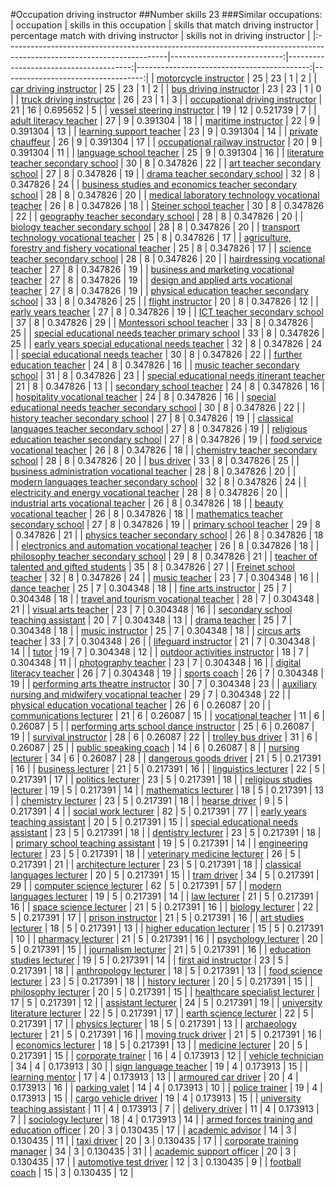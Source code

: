 #Occupation driving instructor
##Number skills 23
###Similar occupations:
| occupation                                                                                                            |   skills in this occupation |   skills that match driving instructor |   percentage match with driving instructor |   skills not in driving instructor |
|:----------------------------------------------------------------------------------------------------------------------|----------------------------:|---------------------------------------:|-------------------------------------------:|-----------------------------------:|
| [motorcycle instructor](motorcycle_instructor.md)                                                                     |                          25 |                                     23 |                                   1        |                                  2 |
| [car driving instructor](car_driving_instructor.md)                                                                   |                          25 |                                     23 |                                   1        |                                  2 |
| [bus driving instructor](bus_driving_instructor.md)                                                                   |                          23 |                                     23 |                                   1        |                                  0 |
| [truck driving instructor](truck_driving_instructor.md)                                                               |                          26 |                                     23 |                                   1        |                                  3 |
| [occupational driving instructor](occupational_driving_instructor.md)                                                 |                          21 |                                     16 |                                   0.695652 |                                  5 |
| [vessel steering instructor](vessel_steering_instructor.md)                                                           |                          19 |                                     12 |                                   0.521739 |                                  7 |
| [adult literacy teacher](adult_literacy_teacher.md)                                                                   |                          27 |                                      9 |                                   0.391304 |                                 18 |
| [maritime instructor](maritime_instructor.md)                                                                         |                          22 |                                      9 |                                   0.391304 |                                 13 |
| [learning support teacher](learning_support_teacher.md)                                                               |                          23 |                                      9 |                                   0.391304 |                                 14 |
| [private chauffeur](private_chauffeur.md)                                                                             |                          26 |                                      9 |                                   0.391304 |                                 17 |
| [occupational railway instructor](occupational_railway_instructor.md)                                                 |                          20 |                                      9 |                                   0.391304 |                                 11 |
| [language school teacher](language_school_teacher.md)                                                                 |                          25 |                                      9 |                                   0.391304 |                                 16 |
| [literature teacher secondary school](literature_teacher_secondary_school.md)                                         |                          30 |                                      8 |                                   0.347826 |                                 22 |
| [art teacher secondary school](art_teacher_secondary_school.md)                                                       |                          27 |                                      8 |                                   0.347826 |                                 19 |
| [drama teacher secondary school](drama_teacher_secondary_school.md)                                                   |                          32 |                                      8 |                                   0.347826 |                                 24 |
| [business studies and economics teacher secondary school](business_studies_and_economics_teacher_secondary_school.md) |                          28 |                                      8 |                                   0.347826 |                                 20 |
| [medical laboratory technology vocational teacher](medical_laboratory_technology_vocational_teacher.md)               |                          26 |                                      8 |                                   0.347826 |                                 18 |
| [Steiner school teacher](Steiner_school_teacher.md)                                                                   |                          30 |                                      8 |                                   0.347826 |                                 22 |
| [geography teacher secondary school](geography_teacher_secondary_school.md)                                           |                          28 |                                      8 |                                   0.347826 |                                 20 |
| [biology teacher secondary school](biology_teacher_secondary_school.md)                                               |                          28 |                                      8 |                                   0.347826 |                                 20 |
| [transport technology vocational teacher](transport_technology_vocational_teacher.md)                                 |                          25 |                                      8 |                                   0.347826 |                                 17 |
| [agriculture, forestry and fishery vocational teacher](agriculture,_forestry_and_fishery_vocational_teacher.md)       |                          25 |                                      8 |                                   0.347826 |                                 17 |
| [science teacher secondary school](science_teacher_secondary_school.md)                                               |                          28 |                                      8 |                                   0.347826 |                                 20 |
| [hairdressing vocational teacher](hairdressing_vocational_teacher.md)                                                 |                          27 |                                      8 |                                   0.347826 |                                 19 |
| [business and marketing vocational teacher](business_and_marketing_vocational_teacher.md)                             |                          27 |                                      8 |                                   0.347826 |                                 19 |
| [design and applied arts vocational teacher](design_and_applied_arts_vocational_teacher.md)                           |                          27 |                                      8 |                                   0.347826 |                                 19 |
| [physical education teacher secondary school](physical_education_teacher_secondary_school.md)                         |                          33 |                                      8 |                                   0.347826 |                                 25 |
| [flight instructor](flight_instructor.md)                                                                             |                          20 |                                      8 |                                   0.347826 |                                 12 |
| [early years teacher](early_years_teacher.md)                                                                         |                          27 |                                      8 |                                   0.347826 |                                 19 |
| [ICT teacher secondary school](ICT_teacher_secondary_school.md)                                                       |                          37 |                                      8 |                                   0.347826 |                                 29 |
| [Montessori school teacher](Montessori_school_teacher.md)                                                             |                          33 |                                      8 |                                   0.347826 |                                 25 |
| [special educational needs teacher primary school](special_educational_needs_teacher_primary_school.md)               |                          33 |                                      8 |                                   0.347826 |                                 25 |
| [early years special educational needs teacher](early_years_special_educational_needs_teacher.md)                     |                          32 |                                      8 |                                   0.347826 |                                 24 |
| [special educational needs teacher](special_educational_needs_teacher.md)                                             |                          30 |                                      8 |                                   0.347826 |                                 22 |
| [further education teacher](further_education_teacher.md)                                                             |                          24 |                                      8 |                                   0.347826 |                                 16 |
| [music teacher secondary school](music_teacher_secondary_school.md)                                                   |                          31 |                                      8 |                                   0.347826 |                                 23 |
| [special educational needs itinerant teacher](special_educational_needs_itinerant_teacher.md)                         |                          21 |                                      8 |                                   0.347826 |                                 13 |
| [secondary school teacher](secondary_school_teacher.md)                                                               |                          24 |                                      8 |                                   0.347826 |                                 16 |
| [hospitality vocational teacher](hospitality_vocational_teacher.md)                                                   |                          24 |                                      8 |                                   0.347826 |                                 16 |
| [special educational needs teacher secondary school](special_educational_needs_teacher_secondary_school.md)           |                          30 |                                      8 |                                   0.347826 |                                 22 |
| [history teacher secondary school](history_teacher_secondary_school.md)                                               |                          27 |                                      8 |                                   0.347826 |                                 19 |
| [classical languages teacher secondary school](classical_languages_teacher_secondary_school.md)                       |                          27 |                                      8 |                                   0.347826 |                                 19 |
| [religious education teacher secondary school](religious_education_teacher_secondary_school.md)                       |                          27 |                                      8 |                                   0.347826 |                                 19 |
| [food service vocational teacher](food_service_vocational_teacher.md)                                                 |                          26 |                                      8 |                                   0.347826 |                                 18 |
| [chemistry teacher secondary school](chemistry_teacher_secondary_school.md)                                           |                          28 |                                      8 |                                   0.347826 |                                 20 |
| [bus driver](bus_driver.md)                                                                                           |                          33 |                                      8 |                                   0.347826 |                                 25 |
| [business administration vocational teacher](business_administration_vocational_teacher.md)                           |                          28 |                                      8 |                                   0.347826 |                                 20 |
| [modern languages teacher secondary school](modern_languages_teacher_secondary_school.md)                             |                          32 |                                      8 |                                   0.347826 |                                 24 |
| [electricity and energy vocational teacher](electricity_and_energy_vocational_teacher.md)                             |                          28 |                                      8 |                                   0.347826 |                                 20 |
| [industrial arts vocational teacher](industrial_arts_vocational_teacher.md)                                           |                          26 |                                      8 |                                   0.347826 |                                 18 |
| [beauty vocational teacher](beauty_vocational_teacher.md)                                                             |                          26 |                                      8 |                                   0.347826 |                                 18 |
| [mathematics teacher secondary school](mathematics_teacher_secondary_school.md)                                       |                          27 |                                      8 |                                   0.347826 |                                 19 |
| [primary school teacher](primary_school_teacher.md)                                                                   |                          29 |                                      8 |                                   0.347826 |                                 21 |
| [physics teacher secondary school](physics_teacher_secondary_school.md)                                               |                          26 |                                      8 |                                   0.347826 |                                 18 |
| [electronics and automation vocational teacher](electronics_and_automation_vocational_teacher.md)                     |                          26 |                                      8 |                                   0.347826 |                                 18 |
| [philosophy teacher secondary school](philosophy_teacher_secondary_school.md)                                         |                          29 |                                      8 |                                   0.347826 |                                 21 |
| [teacher of talented and gifted students](teacher_of_talented_and_gifted_students.md)                                 |                          35 |                                      8 |                                   0.347826 |                                 27 |
| [Freinet school teacher](Freinet_school_teacher.md)                                                                   |                          32 |                                      8 |                                   0.347826 |                                 24 |
| [music teacher](music_teacher.md)                                                                                     |                          23 |                                      7 |                                   0.304348 |                                 16 |
| [dance teacher](dance_teacher.md)                                                                                     |                          25 |                                      7 |                                   0.304348 |                                 18 |
| [fine arts instructor](fine_arts_instructor.md)                                                                       |                          25 |                                      7 |                                   0.304348 |                                 18 |
| [travel and tourism vocational teacher](travel_and_tourism_vocational_teacher.md)                                     |                          28 |                                      7 |                                   0.304348 |                                 21 |
| [visual arts teacher](visual_arts_teacher.md)                                                                         |                          23 |                                      7 |                                   0.304348 |                                 16 |
| [secondary school teaching assistant](secondary_school_teaching_assistant.md)                                         |                          20 |                                      7 |                                   0.304348 |                                 13 |
| [drama teacher](drama_teacher.md)                                                                                     |                          25 |                                      7 |                                   0.304348 |                                 18 |
| [music instructor](music_instructor.md)                                                                               |                          25 |                                      7 |                                   0.304348 |                                 18 |
| [circus arts teacher](circus_arts_teacher.md)                                                                         |                          33 |                                      7 |                                   0.304348 |                                 26 |
| [lifeguard instructor](lifeguard_instructor.md)                                                                       |                          21 |                                      7 |                                   0.304348 |                                 14 |
| [tutor](tutor.md)                                                                                                     |                          19 |                                      7 |                                   0.304348 |                                 12 |
| [outdoor activities instructor](outdoor_activities_instructor.md)                                                     |                          18 |                                      7 |                                   0.304348 |                                 11 |
| [photography teacher](photography_teacher.md)                                                                         |                          23 |                                      7 |                                   0.304348 |                                 16 |
| [digital literacy teacher](digital_literacy_teacher.md)                                                               |                          26 |                                      7 |                                   0.304348 |                                 19 |
| [sports coach](sports_coach.md)                                                                                       |                          26 |                                      7 |                                   0.304348 |                                 19 |
| [performing arts theatre instructor](performing_arts_theatre_instructor.md)                                           |                          30 |                                      7 |                                   0.304348 |                                 23 |
| [auxiliary nursing and midwifery vocational teacher](auxiliary_nursing_and_midwifery_vocational_teacher.md)           |                          29 |                                      7 |                                   0.304348 |                                 22 |
| [physical education vocational teacher](physical_education_vocational_teacher.md)                                     |                          26 |                                      6 |                                   0.26087  |                                 20 |
| [communications lecturer](communications_lecturer.md)                                                                 |                          21 |                                      6 |                                   0.26087  |                                 15 |
| [vocational teacher](vocational_teacher.md)                                                                           |                          11 |                                      6 |                                   0.26087  |                                  5 |
| [performing arts school dance instructor](performing_arts_school_dance_instructor.md)                                 |                          25 |                                      6 |                                   0.26087  |                                 19 |
| [survival instructor](survival_instructor.md)                                                                         |                          28 |                                      6 |                                   0.26087  |                                 22 |
| [trolley bus driver](trolley_bus_driver.md)                                                                           |                          31 |                                      6 |                                   0.26087  |                                 25 |
| [public speaking coach](public_speaking_coach.md)                                                                     |                          14 |                                      6 |                                   0.26087  |                                  8 |
| [nursing lecturer](nursing_lecturer.md)                                                                               |                          34 |                                      6 |                                   0.26087  |                                 28 |
| [dangerous goods driver](dangerous_goods_driver.md)                                                                   |                          21 |                                      5 |                                   0.217391 |                                 16 |
| [business lecturer](business_lecturer.md)                                                                             |                          21 |                                      5 |                                   0.217391 |                                 16 |
| [linguistics lecturer](linguistics_lecturer.md)                                                                       |                          22 |                                      5 |                                   0.217391 |                                 17 |
| [politics lecturer](politics_lecturer.md)                                                                             |                          23 |                                      5 |                                   0.217391 |                                 18 |
| [religious studies lecturer](religious_studies_lecturer.md)                                                           |                          19 |                                      5 |                                   0.217391 |                                 14 |
| [mathematics lecturer](mathematics_lecturer.md)                                                                       |                          18 |                                      5 |                                   0.217391 |                                 13 |
| [chemistry lecturer](chemistry_lecturer.md)                                                                           |                          23 |                                      5 |                                   0.217391 |                                 18 |
| [hearse driver](hearse_driver.md)                                                                                     |                           9 |                                      5 |                                   0.217391 |                                  4 |
| [social work lecturer](social_work_lecturer.md)                                                                       |                          82 |                                      5 |                                   0.217391 |                                 77 |
| [early years teaching assistant](early_years_teaching_assistant.md)                                                   |                          20 |                                      5 |                                   0.217391 |                                 15 |
| [special educational needs assistant](special_educational_needs_assistant.md)                                         |                          23 |                                      5 |                                   0.217391 |                                 18 |
| [dentistry lecturer](dentistry_lecturer.md)                                                                           |                          23 |                                      5 |                                   0.217391 |                                 18 |
| [primary school teaching assistant](primary_school_teaching_assistant.md)                                             |                          19 |                                      5 |                                   0.217391 |                                 14 |
| [engineering lecturer](engineering_lecturer.md)                                                                       |                          23 |                                      5 |                                   0.217391 |                                 18 |
| [veterinary medicine lecturer](veterinary_medicine_lecturer.md)                                                       |                          26 |                                      5 |                                   0.217391 |                                 21 |
| [architecture lecturer](architecture_lecturer.md)                                                                     |                          23 |                                      5 |                                   0.217391 |                                 18 |
| [classical languages lecturer](classical_languages_lecturer.md)                                                       |                          20 |                                      5 |                                   0.217391 |                                 15 |
| [tram driver](tram_driver.md)                                                                                         |                          34 |                                      5 |                                   0.217391 |                                 29 |
| [computer science lecturer](computer_science_lecturer.md)                                                             |                          62 |                                      5 |                                   0.217391 |                                 57 |
| [modern languages lecturer](modern_languages_lecturer.md)                                                             |                          19 |                                      5 |                                   0.217391 |                                 14 |
| [law lecturer](law_lecturer.md)                                                                                       |                          21 |                                      5 |                                   0.217391 |                                 16 |
| [space science lecturer](space_science_lecturer.md)                                                                   |                          21 |                                      5 |                                   0.217391 |                                 16 |
| [biology lecturer](biology_lecturer.md)                                                                               |                          22 |                                      5 |                                   0.217391 |                                 17 |
| [prison instructor](prison_instructor.md)                                                                             |                          21 |                                      5 |                                   0.217391 |                                 16 |
| [art studies lecturer](art_studies_lecturer.md)                                                                       |                          18 |                                      5 |                                   0.217391 |                                 13 |
| [higher education lecturer](higher_education_lecturer.md)                                                             |                          15 |                                      5 |                                   0.217391 |                                 10 |
| [pharmacy lecturer](pharmacy_lecturer.md)                                                                             |                          21 |                                      5 |                                   0.217391 |                                 16 |
| [psychology lecturer](psychology_lecturer.md)                                                                         |                          20 |                                      5 |                                   0.217391 |                                 15 |
| [journalism lecturer](journalism_lecturer.md)                                                                         |                          21 |                                      5 |                                   0.217391 |                                 16 |
| [education studies lecturer](education_studies_lecturer.md)                                                           |                          19 |                                      5 |                                   0.217391 |                                 14 |
| [first aid instructor](first_aid_instructor.md)                                                                       |                          23 |                                      5 |                                   0.217391 |                                 18 |
| [anthropology lecturer](anthropology_lecturer.md)                                                                     |                          18 |                                      5 |                                   0.217391 |                                 13 |
| [food science lecturer](food_science_lecturer.md)                                                                     |                          23 |                                      5 |                                   0.217391 |                                 18 |
| [history lecturer](history_lecturer.md)                                                                               |                          20 |                                      5 |                                   0.217391 |                                 15 |
| [philosophy lecturer](philosophy_lecturer.md)                                                                         |                          20 |                                      5 |                                   0.217391 |                                 15 |
| [healthcare specialist lecturer](healthcare_specialist_lecturer.md)                                                   |                          17 |                                      5 |                                   0.217391 |                                 12 |
| [assistant lecturer](assistant_lecturer.md)                                                                           |                          24 |                                      5 |                                   0.217391 |                                 19 |
| [university literature lecturer](university_literature_lecturer.md)                                                   |                          22 |                                      5 |                                   0.217391 |                                 17 |
| [earth science lecturer](earth_science_lecturer.md)                                                                   |                          22 |                                      5 |                                   0.217391 |                                 17 |
| [physics lecturer](physics_lecturer.md)                                                                               |                          18 |                                      5 |                                   0.217391 |                                 13 |
| [archaeology lecturer](archaeology_lecturer.md)                                                                       |                          21 |                                      5 |                                   0.217391 |                                 16 |
| [moving truck driver](moving_truck_driver.md)                                                                         |                          21 |                                      5 |                                   0.217391 |                                 16 |
| [economics lecturer](economics_lecturer.md)                                                                           |                          18 |                                      5 |                                   0.217391 |                                 13 |
| [medicine lecturer](medicine_lecturer.md)                                                                             |                          20 |                                      5 |                                   0.217391 |                                 15 |
| [corporate trainer](corporate_trainer.md)                                                                             |                          16 |                                      4 |                                   0.173913 |                                 12 |
| [vehicle technician](vehicle_technician.md)                                                                           |                          34 |                                      4 |                                   0.173913 |                                 30 |
| [sign language teacher](sign_language_teacher.md)                                                                     |                          19 |                                      4 |                                   0.173913 |                                 15 |
| [learning mentor](learning_mentor.md)                                                                                 |                          17 |                                      4 |                                   0.173913 |                                 13 |
| [armoured car driver](armoured_car_driver.md)                                                                         |                          20 |                                      4 |                                   0.173913 |                                 16 |
| [parking valet](parking_valet.md)                                                                                     |                          14 |                                      4 |                                   0.173913 |                                 10 |
| [police trainer](police_trainer.md)                                                                                   |                          19 |                                      4 |                                   0.173913 |                                 15 |
| [cargo vehicle driver](cargo_vehicle_driver.md)                                                                       |                          19 |                                      4 |                                   0.173913 |                                 15 |
| [university teaching assistant](university_teaching_assistant.md)                                                     |                          11 |                                      4 |                                   0.173913 |                                  7 |
| [delivery driver](delivery_driver.md)                                                                                 |                          11 |                                      4 |                                   0.173913 |                                  7 |
| [sociology lecturer](sociology_lecturer.md)                                                                           |                          18 |                                      4 |                                   0.173913 |                                 14 |
| [armed forces training and education officer](armed_forces_training_and_education_officer.md)                         |                          20 |                                      3 |                                   0.130435 |                                 17 |
| [academic advisor](academic_advisor.md)                                                                               |                          14 |                                      3 |                                   0.130435 |                                 11 |
| [taxi driver](taxi_driver.md)                                                                                         |                          20 |                                      3 |                                   0.130435 |                                 17 |
| [corporate training manager](corporate_training_manager.md)                                                           |                          34 |                                      3 |                                   0.130435 |                                 31 |
| [academic support officer](academic_support_officer.md)                                                               |                          20 |                                      3 |                                   0.130435 |                                 17 |
| [automotive test driver](automotive_test_driver.md)                                                                   |                          12 |                                      3 |                                   0.130435 |                                  9 |
| [football coach](football_coach.md)                                                                                   |                          15 |                                      3 |                                   0.130435 |                                 12 |
